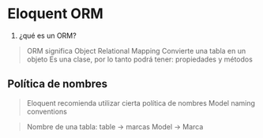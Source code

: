 # Eloquent ORM

1. ¿qué es un ORM?
> ORM significa Object Relational Mapping
> Convierte una tabla en un objeto
> Es una clase, por lo tanto podrá tener:
> propiedades y métodos

## Política de nombres

> Eloquent recomienda utilizar cierta política de nombres
> Model naming conventions

> Nombre de una tabla:
> table -> marcas
> Model -> Marca


